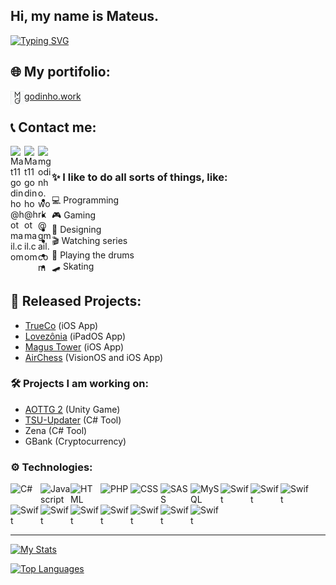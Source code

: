 ## Hi, my name is Mateus.

[![Typing SVG](https://readme-typing-svg.demolab.com?font=Acumin+Pro+Wide&size=30&pause=1000&color=AAF785&vCenter=true&random=false&width=435&lines=DEVELOPER;DESIGNER)](https://git.io/typing-svg)

## 🌐 My portifolio:
[<img align="left" alt="www.godinho.work" width="22px" src="https://raw.githubusercontent.com/theshoperr/theshoperr/master/Logo-para-portifolio-(32x32).png"/>godinho.work][portifas]

## 📞 Contact me:

[<img align="left" alt="Mat11godinho@hotmail.com" width="22px" src="https://img.icons8.com/fluency/48/linkedin.png" />][linkedin]
[<img align="left" alt="Mat11godinho@hotmail.com" width="22px" src="https://img.icons8.com/fluency/48/instagram-new.png" />][instagram]
[<img align="left" alt="mgodinho.work@gmail.com" width="22px" src="https://img.icons8.com/color/48/000000/ms-outlook.png" />][email]

<br />

### ✨ I like to do all sorts of things, like:
- 💻 Programming
- 🎮 Gaming
- 🎨 Designing
- 🎬 Watching series
- 🥁 Playing the drums
- 🛹 Skating

## 🎉 Released Projects:
- [TrueCo][trueco] (iOS App)
- [Lovezônia][lovezonia] (iPadOS App)
- [Magus Tower][magustower] (iOS App)
- [AirChess][airchess] (VisionOS and iOS App)

### 🛠 Projects I am working on:
- [AOTTG 2][aottg2] (Unity Game)
- [TSU-Updater][tsu] (C# Tool)
- Zena (C# Tool)
- GBank (Cryptocurrency)

### ⚙ Technologies:

<img align="left" alt="C#" width="48px" src="https://img.icons8.com/color/128/000000/c-sharp-logo.png" />
<img align="left" alt="Javascript" width="48px" src="https://img.icons8.com/color/128/000000/javascript--v1.png" />
<img align="left" alt="HTML" width="48px" src="https://img.icons8.com/color/128/000000/html-5.png" />
<img align="left" alt="PHP" width="48px" src="https://img.icons8.com/offices/128/000000/php-logo.png" />
<img align="left" alt="CSS" width="48px" src="https://img.icons8.com/color/128/000000/css3.png" />
<img align="left" alt="SASS" width="48px" src="https://img.icons8.com/color/128/000000/sass.png" />
<img align="left" alt="MySQL" width="48px" src="https://img.icons8.com/fluency/128/000000/mysql-logo.png" />
<img align="left" alt="Swift" width="48px" src="https://img.icons8.com/color/128/000000/swift.png" />
<img align="left" alt="Swift" width="48px" src="https://img.icons8.com/color/48/lua-language.png" />
<img align="left" alt="Swift" width="48px" src="https://img.icons8.com/fluency/48/visual-studio.png" />
<img align="left" alt="Swift" width="48px" src="https://img.icons8.com/color/48/visual-studio-code-2019.png" />
<img align="left" alt="Swift" width="48px" src="https://img.icons8.com/color/48/figma--v1.png" />
<img align="left" alt="Swift" width="48px" src="https://img.icons8.com/fluency/48/adobe-photoshop.png" />
<img align="left" alt="Swift" width="48px" src="https://img.icons8.com/color/48/adobe-illustrator--v1.png" />
<img align="left" alt="Swift" width="48px" src="https://img.icons8.com/color/48/adobe-after-effects--v1.png" />
<img align="left" alt="Swift" width="48px" src="https://img.icons8.com/ios-filled/50/unity.png" />
<img align="left" alt="Swift" width="48px" src="https://img.icons8.com/color/48/roblox-studio.png" alt="roblox-studio" />

<br />
<br />
<br />
<br />

---

[![My Stats](https://github-readme-stats.vercel.app/api?username=theshoperr&show_icons=true&theme=merko&hide_title=true&include_all_commits=true&count_private=true)](https://github.com/anuraghazra/github-readme-stats)


[![Top Languages](https://github-readme-stats.vercel.app/api/top-langs/?username=theshoperr&layout=compact&theme=merko)](https://github.com/anuraghazra/github-readme-stats)



[Click]: https://www.fiverr.com/theshoperr12
[youtube]: https://www.youtube.com/MGArtDZN
[aottg2]: https://github.com/AoTTG-2/AoTTG-2
[rhymu]: https://gamejolt.com/@Rhymu
[tsu]: https://theshoperr.itch.io/tsu
[discord]: https://discord.com
[email]: https://raw.githubusercontent.com/theshoperr/theshoperr/master/email.txt
[linkedin]: https://www.linkedin.com/in/mateusmouragodinho/
[instagram]: https://www.instagram.com/mgodinho.work/
[portifas]: https://www.godinho.work
[trueco]: http://godinho.work/trueco/
[lovezonia]: https://apps.apple.com/br/app/lovezônia/id6450119711
[magustower]: https://apps.apple.com/br/app/magus-tower/id6449265470
[airchess]: https://apps.apple.com/us/app/airchess/id6498967964
